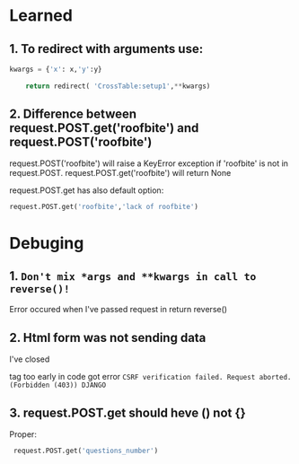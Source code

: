 # Learned
## 1. To redirect with arguments use:
```py
kwargs = {'x': x,'y':y}
        
	return redirect( 'CrossTable:setup1',**kwargs)
```
## 2. Difference between request.POST.get('roofbite') and request.POST('roofbite')

request.POST('roofbite') will raise a KeyError exception if 'roofbite' is not in request.POST.
request.POST.get('roofbite') will return None

request.POST.get has also default option:
``` py
request.POST.get('roofbite','lack of roofbite')
```



# Debuging

## 1. `Don't mix *args and **kwargs in call to reverse()!`
 Error occured when I've passed request in return reverse()

## 2. Html form was not sending data
I've closed <form> tag too early in code
got error `CSRF verification failed. Request aborted. (Forbidden (403)) DJANGO`

## 3.  request.POST.get should heve () not {}
Proper: 
```py
 request.POST.get('questions_number')
 ```